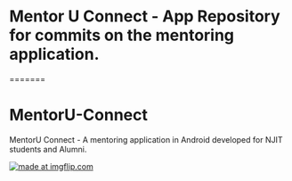 # Mentor U Connect - App Repository for commits on the mentoring application.
=======
# MentorU-Connect
MentorU Connect - A mentoring application in Android developed for NJIT students and Alumni. 

<a href="https://imgflip.com/gif/357pyw"><img src="https://i.imgflip.com/357pyw.gif" title="made at imgflip.com"/></a>

